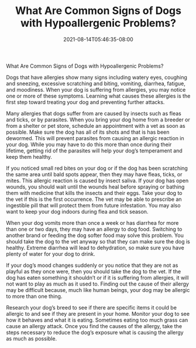 ﻿---
title: "What Are Common Signs of Dogs with Hypoallergenic Problems?"
date: 2021-08-14T05:46:35-08:00
description: "hypoallergenic dogs Tips for Web Success"
featured_image: "/images/hypoallergenic dogs.jpg"
tags: ["hypoallergenic dogs"]
---

What Are Common Signs of Dogs with Hypoallergenic Problems?

Dogs that have allergies show many signs including watery eyes, coughing and sneezing, excessive scratching and biting, vomiting, diarrhea, fatigue, and moodiness. When your dog is suffering from allergies, you may notice one or more of these symptoms. Learning what causes these allergies is the first step toward treating your dog and preventing further attacks. 

Many allergies that dogs suffer from are caused by insects such as fleas and ticks, or by parasites. When you bring your dog home from a breeder or from a shelter or pet store, schedule an appointment with a vet as soon as possible. Make sure the dog has all of its shots and that is has been dewormed. This will prevent parasites from causing an allergic reaction in your dog. While you may have to do this more than once during their lifetime, getting rid of the parasites will help your dog’s temperament and keep them healthy. 

If you noticed small red bites on your dog or if the dog has been scratching the same area until bald spots appear, then they may have fleas, ticks, or mites. This allergic reaction is caused by insect saliva. If your dog has open wounds, you should wait until the wounds heal before spraying or bathing them with medicine that kills the insects and their eggs. Take your dog to the vet if this is the first occurrence. The vet may be able to prescribe an ingestible pill that will protect them from future infestation. You may also want to keep your dog indoors during flea and tick season. 

When your dog vomits more than once a week or has diarrhea for more than one or two days, they may have an allergy to dog food. Switching to another brand or feeding the dog softer food may solve this problem. You should take the dog to the vet anyway so that they can make sure the dog is healthy. Extreme diarrhea will lead to dehydration, so make sure you have plenty of water for your dog to drink.  

If your dog’s mood changes suddenly or you notice that they are not as playful as they once were, then you should take the dog to the vet. If the dog has eaten something it shouldn’t or if it is suffering from allergies, it will not want to play as much as it used to. Finding out the cause of their allergy may be difficult because, much like human beings, your dog may be allergic to more than one thing. 

Research your dog’s breed to see if there are specific items it could be allergic to and see if they are present in your home. Monitor your dog to see how it behaves and what it is eating. Sometimes eating too much grass can cause an allergy attack. Once you find the causes of the allergy, take the steps necessary to reduce the dog’s exposure what is causing the allergy as much as possible.  




